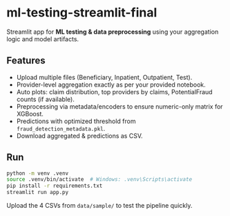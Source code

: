 # ml-testing-streamlit-final

Streamlit app for **ML testing & data preprocessing** using your aggregation logic and model artifacts.

## Features
- Upload multiple files (Beneficiary, Inpatient, Outpatient, Test).
- Provider-level aggregation exactly as per your provided notebook.
- Auto plots: claim distribution, top providers by claims, PotentialFraud counts (if available).
- Preprocessing via metadata/encoders to ensure numeric-only matrix for XGBoost.
- Predictions with optimized threshold from `fraud_detection_metadata.pkl`.
- Download aggregated & predictions as CSV.

## Run
```bash
python -m venv .venv
source .venv/bin/activate  # Windows: .venv\Scripts\activate
pip install -r requirements.txt
streamlit run app.py
```

Upload the 4 CSVs from `data/sample/` to test the pipeline quickly.
